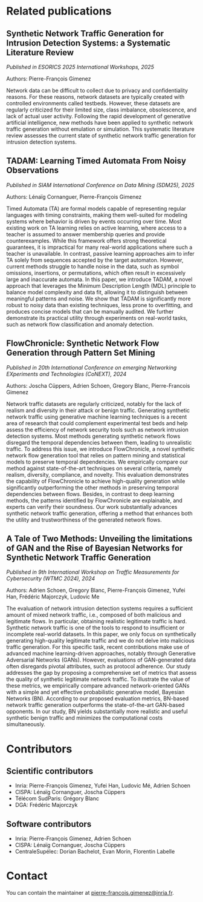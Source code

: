 # Related publications

## Synthetic Network Traffic Generation for Intrusion Detection Systems: a Systematic Literature Review

_Published in ESORICS 2025 International Workshops, 2025_

Authors: Pierre-François Gimenez

Network data can be difficult to collect due to privacy and confidentiality reasons. For these reasons, network datasets are typically created with controlled environments called testbeds. However, these datasets are regularly criticized for their limited size, class imbalance, obsolescence, and lack of actual user activity. Following the rapid development of generative artificial intelligence, new methods have been applied to synthetic network traffic generation without emulation or simulation. This systematic literature review assesses the current state of synthetic network traffic generation for intrusion detection systems.

## TADAM: Learning Timed Automata From Noisy Observations

_Published in SIAM International Conference on Data Mining (SDM25), 2025_

Authors: Lénaïg Cornanguer, Pierre-François Gimenez

Timed Automata (TA) are formal models capable of representing regular languages with timing constraints, making them well-suited for modeling systems where behavior is driven by events occurring over time. Most existing work on TA learning relies on active learning, where access to a teacher is assumed to answer membership queries and provide counterexamples. While this framework offers strong theoretical guarantees, it is impractical for many real-world applications where such a teacher is unavailable. In contrast, passive learning approaches aim to infer TA solely from sequences accepted by the target automaton. However, current methods struggle to handle noise in the data, such as symbol omissions, insertions, or permutations, which often result in excessively large and inaccurate automata. In this paper, we introduce TADAM, a novel approach that leverages the Minimum Description Length (MDL) principle to balance model complexity and data fit, allowing it to distinguish between meaningful patterns and noise. We show that TADAM is significantly more robust to noisy data than existing techniques, less prone to overfitting, and produces concise models that can be manually audited. We further demonstrate its practical utility through experiments on real-world tasks, such as network flow classification and anomaly detection.

## FlowChronicle: Synthetic Network Flow Generation through Pattern Set Mining

_Published in 20th International Conference on emerging Networking EXperiments and Technologies (CoNEXT), 2024_

Authors: Joscha Cüppers, Adrien Schoen, Gregory Blanc, Pierre-Francois Gimenez

Network traffic datasets are regularly criticized, notably for the lack of realism and diversity in their attack or benign traffic. Generating synthetic network traffic using generative machine learning techniques is a recent area of research that could complement experimental test beds and help assess the efficiency of network security tools such as network intrusion detection systems. Most methods generating synthetic network flows disregard the temporal dependencies between them, leading to unrealistic traffic. To address this issue, we introduce FlowChronicle, a novel synthetic network flow generation tool that relies on pattern mining and statistical models to preserve temporal dependencies. We empirically compare our method against state-of-the-art techniques on several criteria, namely realism, diversity, compliance, and novelty. This evaluation demonstrates the capability of FlowChronicle to achieve high-quality generation while significantly outperforming the other methods in preserving temporal dependencies between flows. Besides, in contrast to deep learning methods, the patterns identified by FlowChronicle are explainable, and experts can verify their soundness. Our work substantially advances synthetic network traffic generation, offering a method that enhances both the utility and trustworthiness of the generated network flows.

## A Tale of Two Methods: Unveiling the limitations of GAN and the Rise of Bayesian Networks for Synthetic Network Traffic Generation

_Published in 9th International Workshop on Traffic Measurements for Cybersecurity (WTMC 2024), 2024_

Authors: Adrien Schoen, Gregory Blanc, Pierre-François Gimenez, Yufei Han, Frédéric Majorczyk, Ludovic Me

The evaluation of network intrusion detection systems requires a sufficient amount of mixed network traffic, i.e., composed of both malicious and legitimate flows. In particular, obtaining realistic legitimate traffic is hard. Synthetic network traffic is one of the tools to respond to insufficient or incomplete real-world datasets. In this paper, we only focus on synthetically generating high-quality legitimate traffic and we do not delve into malicious traffic generation. For this specific task, recent contributions make use of advanced machine learning-driven approaches, notably through Generative Adversarial Networks (GANs). However, evaluations of GAN-generated data often disregards pivotal attributes, such as protocol adherence. Our study addresses the gap by proposing a comprehensive set of metrics that assess the quality of synthetic legitimate network traffic. To illustrate the value of these metrics, we empirically compare advanced network-oriented GANs with a simple and yet effective probabilistic generative model, Bayesian Networks (BN). According to our proposed evaluation metrics, BN-based network traffic generation outperforms the state-of-the-art GAN-based opponents. In our study, BN yields substantially more realistic and useful synthetic benign traffic and minimizes the computational costs simultaneously.

# Contributors

## Scientific contributors

- Inria: Pierre-François Gimenez, Yufei Han, Ludovic Mé, Adrien Schoen
- CISPA: Lénaïg Cornanguer, Joscha Cüppers
- Télécom SudParis: Grégory Blanc
- DGA: Frédéric Majorczyk

## Software contributors

- Inria: Pierre-François Gimenez, Adrien Schoen
- CISPA: Lénaïg Cornanguer, Joscha Cüppers
- CentraleSupélec: Dorian Bachelot, Evan Morin, Florentin Labelle

# Contact

You can contain the maintainer at <pierre-francois.gimenez@inria.fr>.
